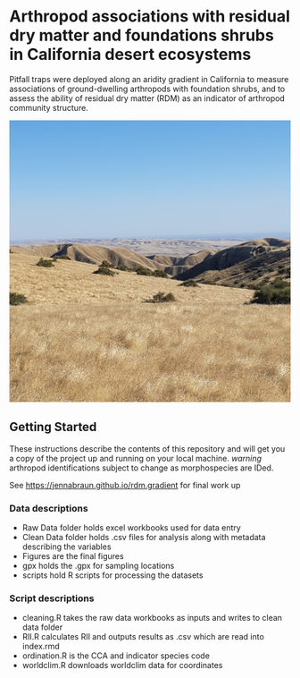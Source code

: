 # Arthropod associations with residual dry matter and foundations shrubs in California desert ecosystems

Pitfall traps were deployed along an aridity gradient in California to measure associations of ground-dwelling arthropods with foundation shrubs, and to assess the ability of residual dry matter (RDM) as an indicator of arthropod community structure.

![Panoche Hills](/panoche.jpg)

## Getting Started

These instructions describe the contents of this repository and will get you a copy of the project up and running on your local machine. *warning* arthropod identifications subject to change as morphospecies are IDed. 

See https://jennabraun.github.io/rdm.gradient for final work up 

### Data descriptions

* Raw Data folder holds excel workbooks used for data entry
* Clean Data folder holds .csv files for analysis along with metadata describing the variables
* Figures are the final figures
* gpx holds the .gpx for sampling locations
* scripts hold R scripts for processing the datasets


### Script descriptions
* cleaning.R takes the raw data workbooks as inputs and writes to clean data folder
* RII.R calculates RII and outputs results as .csv which are read into index.rmd
* ordination.R is the CCA and indicator species code
* worldclim.R downloads worldclim data for coordinates


